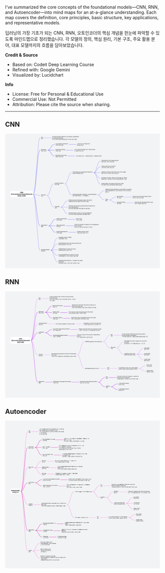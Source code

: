 I've summarized the core concepts of the foundational models—CNN, RNN, and Autoencoder—into mind maps for an at-a-glance understanding. 
Each map covers the definition, core principles, basic structure, key applications, and representative models.

딥러닝의 가장 기초가 되는 CNN, RNN, 오토인코더의 핵심 개념을 한눈에 파악할 수 있도록 마인드맵으로 정리했습니다.
각 모델의 정의, 핵심 원리, 기본 구조, 주요 활용 분야, 대표 모델까지의 흐름을 담아보았습니다.

**Credit & Source**
- Based on: Codeit Deep Learning Course
- Refined with: Google Gemini
- Visualized by: Lucidchart

**Info**
- License: Free for Personal & Educational Use
- Commercial Use: Not Permitted
- Attribution: Please cite the source when sharing.

---

## **CNN**
![CNN Mind Map](https://github.com/SujiKim-hattoo/ai-basic-prep/blob/f8569c0d55226e0b88e263223e27a98c3f79e511/images/CNN.png)

## **RNN**
![RNN Mind Map](https://github.com/SujiKim-hattoo/ai-basic-prep/blob/f8569c0d55226e0b88e263223e27a98c3f79e511/images/RNN.png)

## **Autoencoder**
![Autoencoder Mind Map](https://github.com/SujiKim-hattoo/ai-basic-prep/blob/f8569c0d55226e0b88e263223e27a98c3f79e511/images/Autoencoder.png)
